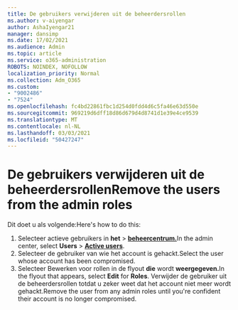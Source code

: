 ```yaml
---
title: De gebruikers verwijderen uit de beheerdersrollen
ms.author: v-aiyengar
author: AshaIyengar21
manager: dansimp
ms.date: 17/02/2021
ms.audience: Admin
ms.topic: article
ms.service: o365-administration
ROBOTS: NOINDEX, NOFOLLOW
localization_priority: Normal
ms.collection: Adm_O365
ms.custom:
- "9002486"
- "7524"
ms.openlocfilehash: fc4bd22861fbc1d254d0fdd4d6c5fa46e63d550e
ms.sourcegitcommit: 969219d6dff18d86d679d4d8741d1e39e4ce9539
ms.translationtype: MT
ms.contentlocale: nl-NL
ms.lasthandoff: 03/03/2021
ms.locfileid: "50427247"
---
```

# <a name="remove-the-users-from-the-admin-roles"></a><span data-ttu-id="71b3d-102">De gebruikers verwijderen uit de beheerdersrollen</span><span class="sxs-lookup"><span data-stu-id="71b3d-102">Remove the users from the admin roles</span></span>

<span data-ttu-id="71b3d-103">Dit doet u als volgende:</span><span class="sxs-lookup"><span data-stu-id="71b3d-103">Here's how to do this:</span></span>

1. <span data-ttu-id="71b3d-104">Selecteer actieve gebruikers in **het**  >  [**beheercentrum.**](https://go.microsoft.com/fwlink/p/?linkid=834822)</span><span class="sxs-lookup"><span data-stu-id="71b3d-104">In the admin center, select **Users** > [**Active users**](https://go.microsoft.com/fwlink/p/?linkid=834822).</span></span>
1. <span data-ttu-id="71b3d-105">Selecteer de gebruiker van wie het account is gehackt.</span><span class="sxs-lookup"><span data-stu-id="71b3d-105">Select the user whose account has been compromised.</span></span>
1. <span data-ttu-id="71b3d-106">Selecteer Bewerken voor rollen in de flyout **die** wordt **weergegeven.**</span><span class="sxs-lookup"><span data-stu-id="71b3d-106">In the flyout that appears, select **Edit** for **Roles**.</span></span> <span data-ttu-id="71b3d-107">Verwijder de gebruiker uit de beheerdersrollen totdat u zeker weet dat het account niet meer wordt gehackt.</span><span class="sxs-lookup"><span data-stu-id="71b3d-107">Remove the user from any admin roles until you're confident their account is no longer compromised.</span></span>

